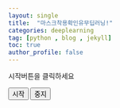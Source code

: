 ```yaml
---
layout: single
title:  "마스크착용확인유무딥러닝!"
categories: deeplearning
tag: [python , blog , jekyll]
toc: true
author_profile: false
---
```


시작버튼을 클릭하세요

<div><button type="button" id='startBtn' onclick="init()">시작</button>
<button type="button" id='stopBtn' onclick="stop()">중지</button><div>
<div id="webcam-container"></div>
<div id="label-container"></div>
<script src="https://cdn.jsdelivr.net/npm/@tensorflow/tfjs@1.3.1/dist/tf.min.js"></script>
<script src="https://cdn.jsdelivr.net/npm/@teachablemachine/image@0.8/dist/teachablemachine-image.min.js"></script>
<script type="text/javascript">
    // More API functions here:
    // https://github.com/googlecreativelab/teachablemachine-community/tree/master/libraries/image

    // the link to your model provided by Teachable Machine export panel
    const URL = "../../my_model/";

    let model, webcam, labelContainer, maxPredictions;

    var flag = false;

    // Load the image model and setup the webcam
    async function init() {
        var element = document.getElementById('webcam-container');
        if (element.hasChildNodes()) {
            return;
        }

        flag = true;
        const modelURL = URL + "model.json";
        const metadataURL = URL + "metadata.json";

        // load the model and metadata
        // Refer to tmImage.loadFromFiles() in the API to support files from a file picker
        // or files from your local hard drive
        // Note: the pose library adds "tmImage" object to your window (window.tmImage)
        model = await tmImage.load(modelURL, metadataURL);
        maxPredictions = model.getTotalClasses();

        // Convenience function to setup a webcam
        const flip = true; // whether to flip the webcam
        webcam = new tmImage.Webcam(350, 350, flip); // width, height, flip
        await webcam.setup(); // request access to the webcam
        await webcam.play();
        window.requestAnimationFrame(loop);

        document.getElementById("webcam-container").style.position = "relative";
        document.getElementById("webcam-container").style.left = "50%";
        document.getElementById("webcam-container").style.right = "50%";

        // append elements to the DOM
        document.getElementById('webcam-container').appendChild(webcam.canvas);

        labelContainer = document.getElementById("label-container");
        for (let i = 0; i < maxPredictions; i++) { // and class labels
            labelContainer.appendChild(document.createElement("div"));
        }
        document.getElementById("label-container").style.position = "relative";
        document.getElementById("label-container").style.left = "50%";
        document.getElementById("label-container").style.right = "50%";

        document.getElementById("startBtn").style.visibility = "hidden";
        document.getElementById("stopBtn").style.visibility = "visible";
    }

    async function loop() {
        webcam.update(); // update the webcam frame
        await predict();
        if (flag) {
            window.requestAnimationFrame(loop);
        }
    }

    // run the webcam image through the image model
    async function predict() {
        // predict can take in an image, video or canvas html element
        const prediction = await model.predict(webcam.canvas);
        var topChild;
        var topProb = 0;
        var topClassName = "";
        for (let i = 0; i < maxPredictions; i++) {
            prob = prediction[i].probability * 100
            if (prob > topProb) {
                topChild = labelContainer.childNodes[i];
                topProb = prob;
                topClassName = prediction[i].className + ": " + prob.toFixed(2) + "%";
            }
            labelContainer.childNodes[i].innerHTML = "";
        }
        topChild.innerHTML = topClassName;
        topChild.style.color = "black";
    }

    async function stop() {
        flag = false;
        webcam.stop();
        document.getElementById("webcam-container").removeChild(webcam.canvas);
        const labels = document.getElementById("label-container");
        while (labels.firstChild) {
            labels.removeChild(labels.lastChild);
        }
        document.getElementById("startBtn").style.visibility = "visible";
        document.getElementById("stopBtn").style.visibility = "hidden";
    }

    window.onload = function () {
        document.getElementById("stopBtn").style.visibility = "hidden";
    }
</script>